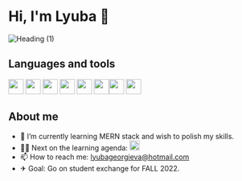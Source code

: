 # Hi, I'm Lyuba 🤩
![Heading (1)](https://user-images.githubusercontent.com/74876532/149448656-69fd73f7-490c-4170-a1f0-c081142f0f03.png)



## **Languages and tools**
 <img src="https://cdn.jsdelivr.net/npm/programming-languages-logos/src/java/java.png" height="30"> <img src="https://cdn.jsdelivr.net/npm/programming-languages-logos/src/html/html.png" height="30"> <img src="https://img.icons8.com/color/48/000000/css3.png" height="30"/> <img src="https://img.icons8.com/color/48/000000/javascript--v1.png" height="30"/> <img src="https://img.icons8.com/color/48/000000/nodejs.png" height="30"/> <img src="https://img.icons8.com/color/48/000000/react-native.png" height="30"/><img src="https://img.icons8.com/external-tal-revivo-shadow-tal-revivo/48/000000/external-mongodb-a-cross-platform-document-oriented-database-program-logo-shadow-tal-revivo.png" height="30"/> <img src="https://img.icons8.com/color/48/000000/firebase.png"  height="30"/>
 
 
## **About me**
- 🌱 I’m currently learning MERN stack and wish to polish my skills.
- 👩‍💻 Next on the learning agenda: <img src="https://user-images.githubusercontent.com/74876532/156446125-88e0398f-bf5b-4478-a487-eebc178f57ba.svg" height="20"/> 
- 📫 How to reach me: lyubageorgieva@hotmail.com
- ✈  Goal: Go on student exchange for FALL 2022.
<!-- - 👩‍💻  -->

